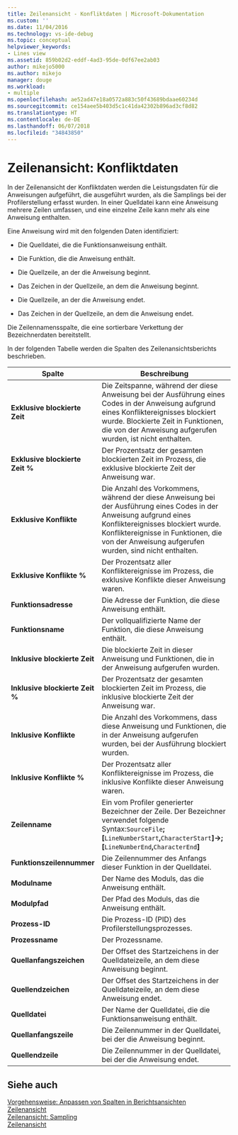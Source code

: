 ```yaml
---
title: Zeilenansicht - Konfliktdaten | Microsoft-Dokumentation
ms.custom: ''
ms.date: 11/04/2016
ms.technology: vs-ide-debug
ms.topic: conceptual
helpviewer_keywords:
- Lines view
ms.assetid: 859b02d2-eddf-4ad3-95de-0df67ee2ab03
author: mikejo5000
ms.author: mikejo
manager: douge
ms.workload:
- multiple
ms.openlocfilehash: ae52ad47e18a0572a883c50f43689bdaae60234d
ms.sourcegitcommit: ce154aee5b403d5c1c41da42302b896ad3cf8d82
ms.translationtype: HT
ms.contentlocale: de-DE
ms.lasthandoff: 06/07/2018
ms.locfileid: "34843850"
---
```

# <a name="lines-view---contention-data"></a>Zeilenansicht: Konfliktdaten
In der Zeilenansicht der Konfliktdaten werden die Leistungsdaten für die Anweisungen aufgeführt, die ausgeführt wurden, als die Samplings bei der Profilerstellung erfasst wurden. In einer Quelldatei kann eine Anweisung mehrere Zeilen umfassen, und eine einzelne Zeile kann mehr als eine Anweisung enthalten.  
  
 Eine Anweisung wird mit den folgenden Daten identifiziert:  
  
-   Die Quelldatei, die die Funktionsanweisung enthält.  
  
-   Die Funktion, die die Anweisung enthält.  
  
-   Die Quellzeile, an der die Anweisung beginnt.  
  
-   Das Zeichen in der Quellzeile, an dem die Anweisung beginnt.  
  
-   Die Quellzeile, an der die Anweisung endet.  
  
-   Das Zeichen in der Quellzeile, an dem die Anweisung endet.  
  
 Die Zeilennamensspalte, die eine sortierbare Verkettung der Bezeichnerdaten bereitstellt.  
  
 In der folgenden Tabelle werden die Spalten des Zeilenansichtsberichts beschrieben.  
  
|Spalte|Beschreibung |  
|------------|-----------------|  
|**Exklusive blockierte Zeit**|Die Zeitspanne, während der diese Anweisung bei der Ausführung eines Codes in der Anweisung aufgrund eines Konfliktereignisses blockiert wurde. Blockierte Zeit in Funktionen, die von der Anweisung aufgerufen wurden, ist nicht enthalten.|  
|**Exklusive blockierte Zeit %**|Der Prozentsatz der gesamten blockierten Zeit im Prozess, die exklusive blockierte Zeit der Anweisung war.|  
|**Exklusive Konflikte**|Die Anzahl des Vorkommens, während der diese Anweisung bei der Ausführung eines Codes in der Anweisung aufgrund eines Konfliktereignisses blockiert wurde. Konfliktereignisse in Funktionen, die von der Anweisung aufgerufen wurden, sind nicht enthalten.|  
|**Exklusive Konflikte %**|Der Prozentsatz aller Konfliktereignisse im Prozess, die exklusive Konflikte dieser Anweisung waren.|  
|**Funktionsadresse**|Die Adresse der Funktion, die diese Anweisung enthält.|  
|**Funktionsname**|Der vollqualifizierte Name der Funktion, die diese Anweisung enthält.|  
|**Inklusive blockierte Zeit**|Die blockierte Zeit in dieser Anweisung und Funktionen, die in der Anweisung aufgerufen wurden.|  
|**Inklusive blockierte Zeit %**|Der Prozentsatz der gesamten blockierten Zeit im Prozess, die inklusive blockierte Zeit der Anweisung war.|  
|**Inklusive Konflikte**|Die Anzahl des Vorkommens, dass diese Anweisung und Funktionen, die in der Anweisung aufgerufen wurden, bei der Ausführung blockiert wurden.|  
|**Inklusive Konflikte %**|Der Prozentsatz aller Konfliktereignisse im Prozess, die inklusive Konflikte dieser Anweisung waren.|  
|**Zeilenname**|Ein vom Profiler generierter Bezeichner der Zeile. Der Bezeichner verwendet folgende Syntax:`SourceFile`**;[**`LineNumberStart`**,**`CharacterStart`**]->;[**`LineNumberEnd`**,**`CharacterEnd`**]**|  
|**Funktionszeilennummer**|Die Zeilennummer des Anfangs dieser Funktion in der Quelldatei.|  
|**Modulname**|Der Name des Moduls, das die Anweisung enthält.|  
|**Modulpfad**|Der Pfad des Moduls, das die Anweisung enthält.|  
|**Prozess-ID**|Die Prozess-ID (PID) des Profilerstellungsprozesses.|  
|**Prozessname**|Der Prozessname.|  
|**Quellanfangszeichen**|Der Offset des Startzeichens in der Quelldateizeile, an dem diese Anweisung beginnt.|  
|**Quellendzeichen**|Der Offset des Startzeichens in der Quelldateizeile, an dem diese Anweisung endet.|  
|**Quelldatei**|Der Name der Quelldatei, die die Funktionsanweisung enthält.|  
|**Quellanfangszeile**|Die Zeilennummer in der Quelldatei, bei der die Anweisung beginnt.|  
|**Quellendzeile**|Die Zeilennummer in der Quelldatei, bei der die Anweisung endet.|  
  
## <a name="see-also"></a>Siehe auch  
 [Vorgehensweise: Anpassen von Spalten in Berichtsansichten](../profiling/how-to-customize-report-view-columns.md)   
 [Zeilenansicht](../profiling/lines-view.md)   
 [Zeilenansicht: Sampling](../profiling/lines-view-dotnet-memory-sampling-data.md)   
 [Zeilenansicht](../profiling/lines-view-sampling-data.md)